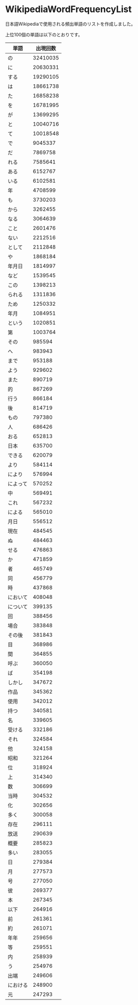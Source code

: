 # WikipediaWordFrequencyList

日本語Wikipediaで使用される頻出単語のリストを作成しました。

上位100個の単語は以下のとおりです。

|単語|出現回数|
|----|----|
|の|32410035|
|に|20630331|
|する|19290105|
|は|18661738|
|た|16858238|
|を|16781995|
|が|13699295|
|と|10040716|
|て|10018548|
|で|9045337|
|だ|7869758|
|れる|7585641|
|ある|6152767|
|いる|6102581|
|年|4708599|
|も|3730203|
|から|3262455|
|なる|3064639|
|こと|2601476|
|ない|2212516|
|として|2112848|
|や|1868184|
|年月日|1814997|
|など|1539545|
|この|1398213|
|られる|1311836|
|ため|1250332|
|年月|1084951|
|という|1020851|
|第|1003764|
|その|985594|
|へ|983943|
|まで|953188|
|よう|929602|
|また|890719|
|的|867269|
|行う|866184|
|後|814719|
|もの|797380|
|人|686426|
|おる|652813|
|日本|635700|
|できる|620079|
|より|584114|
|により|576994|
|によって|570252|
|中|569491|
|これ|567232|
|による|565010|
|月日|556512|
|現在|484545|
|ぬ|484463|
|せる|476863|
|か|471859|
|者|465749|
|同|456779|
|時|437868|
|において|408048|
|について|399135|
|回|388456|
|場合|383848|
|その後|381843|
|目|368986|
|間|364855|
|呼ぶ|360050|
|ば|354198|
|しかし|347672|
|作品|345362|
|使用|342012|
|持つ|340581|
|名|339605|
|受ける|332186|
|それ|324584|
|他|324158|
|昭和|321264|
|位|318924|
|上|314340|
|数|306699|
|当時|304532|
|化|302656|
|多く|300058|
|存在|296111|
|放送|290639|
|概要|285823|
|多い|283055|
|日|279384|
|月|277573|
|号|277050|
|彼|269377|
|本|267345|
|以下|264916|
|前|261361|
|約|261071|
|年年|259656|
|等|259551|
|内|258939|
|う|254976|
|出端|249606|
|における|248900|
|元|247293|


